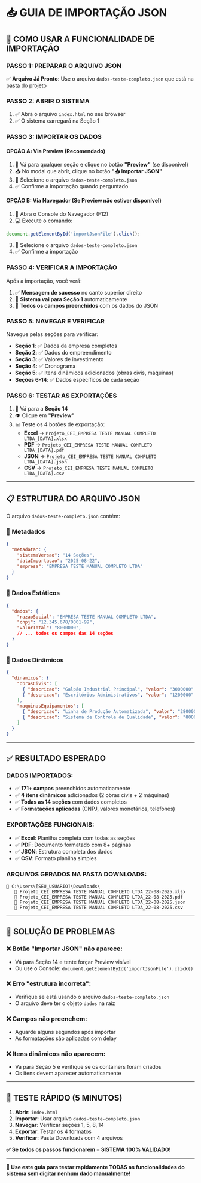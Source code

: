 # 📥 GUIA DE IMPORTAÇÃO JSON

## 🎯 COMO USAR A FUNCIONALIDADE DE IMPORTAÇÃO

### **PASSO 1: PREPARAR O ARQUIVO JSON**

✅ **Arquivo Já Pronto**: Use o arquivo `dados-teste-completo.json` que está na pasta do projeto

### **PASSO 2: ABRIR O SISTEMA**

1. ✅ Abra o arquivo `index.html` no seu browser
2. ✅ O sistema carregará na Seção 1

### **PASSO 3: IMPORTAR OS DADOS**

#### **OPÇÃO A: Via Preview (Recomendado)**
1. 📄 Vá para qualquer seção e clique no botão **"Preview"** (se disponível)
2. 📥 No modal que abrir, clique no botão **"📥 Importar JSON"**
3. 📂 Selecione o arquivo `dados-teste-completo.json`
4. ✅ Confirme a importação quando perguntado

#### **OPÇÃO B: Via Navegador (Se Preview não estiver disponível)**
1. 🔧 Abra o Console do Navegador (F12)
2. 💻 Execute o comando:
```javascript
document.getElementById('importJsonFile').click();
```
3. 📂 Selecione o arquivo `dados-teste-completo.json`
4. ✅ Confirme a importação

### **PASSO 4: VERIFICAR A IMPORTAÇÃO**

Após a importação, você verá:

1. ✅ **Mensagem de sucesso** no canto superior direito
2. 🧭 **Sistema vai para Seção 1** automaticamente
3. 📝 **Todos os campos preenchidos** com os dados do JSON

### **PASSO 5: NAVEGAR E VERIFICAR**

Navegue pelas seções para verificar:

- **Seção 1**: ✅ Dados da empresa completos
- **Seção 2**: ✅ Dados do empreendimento
- **Seção 3**: ✅ Valores de investimento  
- **Seção 4**: ✅ Cronograma
- **Seção 5**: ✅ Itens dinâmicos adicionados (obras civis, máquinas)
- **Seções 6-14**: ✅ Dados específicos de cada seção

### **PASSO 6: TESTAR AS EXPORTAÇÕES**

1. 📄 Vá para a **Seção 14**
2. 👁️ Clique em **"Preview"**  
3. 📊 Teste os 4 botões de exportação:
   - **Excel** → `Projeto_CEI_EMPRESA TESTE MANUAL COMPLETO LTDA_[DATA].xlsx`
   - **PDF** → `Projeto_CEI_EMPRESA TESTE MANUAL COMPLETO LTDA_[DATA].pdf`
   - **JSON** → `Projeto_CEI_EMPRESA TESTE MANUAL COMPLETO LTDA_[DATA].json`
   - **CSV** → `Projeto_CEI_EMPRESA TESTE MANUAL COMPLETO LTDA_[DATA].csv`

---

## 📋 ESTRUTURA DO ARQUIVO JSON

O arquivo `dados-teste-completo.json` contém:

### **📄 Metadados**
```json
{
  "metadata": {
    "sistemaVersao": "14 Seções",
    "dataImportacao": "2025-08-22",
    "empresa": "EMPRESA TESTE MANUAL COMPLETO LTDA"
  }
}
```

### **📝 Dados Estáticos** 
```json
{
  "dados": {
    "razaoSocial": "EMPRESA TESTE MANUAL COMPLETO LTDA",
    "cnpj": "12.345.678/0001-99",
    "valorTotal": "8000000",
    // ... todos os campos das 14 seções
  }
}
```

### **🔧 Dados Dinâmicos**
```json
{
  "dinamicos": {
    "obrasCivis": [
      { "descricao": "Galpão Industrial Principal", "valor": "3000000" },
      { "descricao": "Escritórios Administrativos", "valor": "1200000" }
    ],
    "maquinasEquipamentos": [
      { "descricao": "Linha de Produção Automatizada", "valor": "2800000" },
      { "descricao": "Sistema de Controle de Qualidade", "valor": "800000" }
    ]
  }
}
```

---

## ✅ RESULTADO ESPERADO

### **DADOS IMPORTADOS:**
- ✅ **171+ campos** preenchidos automaticamente
- ✅ **4 itens dinâmicos** adicionados (2 obras civis + 2 máquinas)
- ✅ **Todas as 14 seções** com dados completos
- ✅ **Formatações aplicadas** (CNPJ, valores monetários, telefones)

### **EXPORTAÇÕES FUNCIONAIS:**
- ✅ **Excel**: Planilha completa com todas as seções
- ✅ **PDF**: Documento formatado com 8+ páginas
- ✅ **JSON**: Estrutura completa dos dados  
- ✅ **CSV**: Formato planilha simples

### **ARQUIVOS GERADOS NA PASTA DOWNLOADS:**
```
📁 C:\Users\[SEU_USUARIO]\Downloads\
   📄 Projeto_CEI_EMPRESA TESTE MANUAL COMPLETO LTDA_22-08-2025.xlsx
   📄 Projeto_CEI_EMPRESA TESTE MANUAL COMPLETO LTDA_22-08-2025.pdf
   📄 Projeto_CEI_EMPRESA TESTE MANUAL COMPLETO LTDA_22-08-2025.json
   📄 Projeto_CEI_EMPRESA TESTE MANUAL COMPLETO LTDA_22-08-2025.csv
```

---

## 🔧 SOLUÇÃO DE PROBLEMAS

### **❌ Botão "Importar JSON" não aparece:**
- Vá para Seção 14 e tente forçar Preview visível
- Ou use o Console: `document.getElementById('importJsonFile').click()`

### **❌ Erro "estrutura incorreta":**
- Verifique se está usando o arquivo `dados-teste-completo.json`
- O arquivo deve ter o objeto `dados` na raiz

### **❌ Campos não preenchem:**
- Aguarde alguns segundos após importar
- As formatações são aplicadas com delay

### **❌ Itens dinâmicos não aparecem:**
- Vá para Seção 5 e verifique se os containers foram criados
- Os itens devem aparecer automaticamente

---

## 🚀 TESTE RÁPIDO (5 MINUTOS)

1. **Abrir**: `index.html`
2. **Importar**: Usar arquivo `dados-teste-completo.json`
3. **Navegar**: Verificar seções 1, 5, 8, 14
4. **Exportar**: Testar os 4 formatos
5. **Verificar**: Pasta Downloads com 4 arquivos

**✅ Se todos os passos funcionarem = SISTEMA 100% VALIDADO!**

---

**🎉 Use este guia para testar rapidamente TODAS as funcionalidades do sistema sem digitar nenhum dado manualmente!**